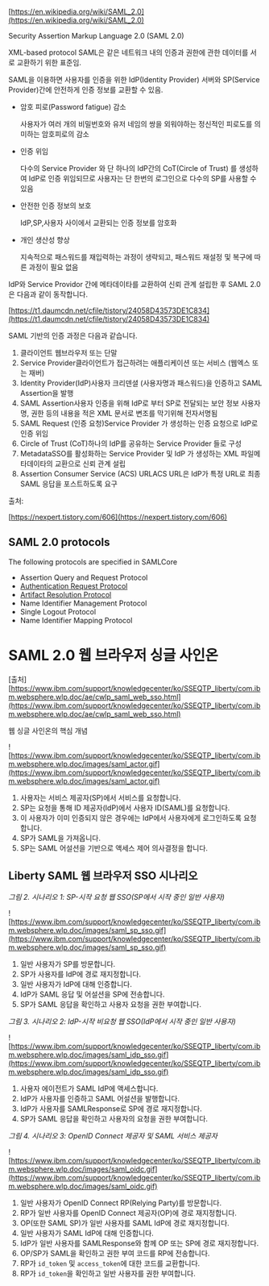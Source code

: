 [https://en.wikipedia.org/wiki/SAML_2.0](https://en.wikipedia.org/wiki/SAML_2.0)

Security Assertion Markup Language 2.0 (SAML 2.0)

XML-based protocol
SAML은 같은 네트워크 내의 인증과 권한에 관한 데이터를 서로 교환하기 위한 표준임.

SAML을 이용하면 사용자를 인증을 위한 IdP(Identity Provider) 서버와 SP(Service Provider)간에 안전하게 인증 정보를 교환할 수 있음.

- 암호 피로(Password fatigue) 감소

    사용자가 여러 개의 비밀번호와 유저 네임의 쌍을 외워야하는 정신적인 피로도를 의미하는 암호피로의 감소

- 인증 위임

    다수의 Service Provider 와 단 하나의 IdP간의 CoT(Circle of Trust) 를 생성하여 IdP로 인증 위임되므로 사용자는 단 한번의 로그인으로 다수의 SP를 사용할 수 있음

- 안전한 인증 정보의 보호

    IdP,SP,사용자 사이에서 교환되는 인증 정보를 암호화

- 개인 생산성 향상

    지속적으로 패스워드를 재입력하는 과정이 생략되고, 패스워드 재설정 및 복구에 따른 과정이 필요 없음

IdP와 Service Providor 간에 메타데이타를 교환하여 신뢰 관계 설립한 후 SAML 2.0 은 다음과 같이 동작합니다.

[https://t1.daumcdn.net/cfile/tistory/24058D43573DE1C834](https://t1.daumcdn.net/cfile/tistory/24058D43573DE1C834)

SAML 기반의 인증 과정은 다음과 같습니다.

1. 클라이언트 웹브라우저 또는 단말
2. Service Provider클라이언트가 접근하려는 애플리케이션 또는 서비스 (웹엑스 또는 재버)
3. Identity Provider(IdP)사용자 크리덴셜 (사용자명과 패스워드)을 인증하고 SAML Assertion을 발행
4. SAML Assertion사용자 인증을 위해 IdP로 부터 SP로 전달되는 보안 정보 사용자명, 권한 등의 내용을 적은 XML 문서로 변조를 막기위해 전자서명됨
5. SAML Request (인증 요청)Service Provider 가 생성하는 인증 요청으로 IdP로 인증 위임
6. Circle of Trust (CoT)하나의 IdP를 공유하는 Service Provider 들로 구성
7. MetadataSSO를 활성화하는 Service Provider 및 IdP 가 생성하는 XML 파일메타데이타의 교환으로 신뢰 관계 설립
8. Assertion Consumer Service (ACS) URLACS URL은 IdP가 특정 URL로 최종 SAML 응답을 포스트하도록 요구

출처:

[https://nexpert.tistory.com/606](https://nexpert.tistory.com/606)

## SAML 2.0 protocols

The following protocols are specified in SAMLCore

- Assertion Query and Request Protocol
- [Authentication Request Protocol](https://en.wikipedia.org/wiki/SAML_2.0#Authentication_Request_Protocol)
- [Artifact Resolution Protocol](https://en.wikipedia.org/wiki/SAML_2.0#Artifact_Resolution_Protocol)
- Name Identifier Management Protocol
- Single Logout Protocol
- Name Identifier Mapping Protocol

# SAML 2.0 웹 브라우저 싱글 사인온
[출처] [https://www.ibm.com/support/knowledgecenter/ko/SSEQTP_liberty/com.ibm.websphere.wlp.doc/ae/cwlp_saml_web_sso.html](https://www.ibm.com/support/knowledgecenter/ko/SSEQTP_liberty/com.ibm.websphere.wlp.doc/ae/cwlp_saml_web_sso.html)


웹 싱글 사인온의 핵심 개념

![https://www.ibm.com/support/knowledgecenter/ko/SSEQTP_liberty/com.ibm.websphere.wlp.doc/images/saml_actor.gif](https://www.ibm.com/support/knowledgecenter/ko/SSEQTP_liberty/com.ibm.websphere.wlp.doc/images/saml_actor.gif)

1. 사용자는 서비스 제공자(SP)에서 서비스를 요청합니다.
2. SP는 요청을 통해 ID 제공자(IdP)에서 사용자 ID(SAML)를 요청합니다.
3. 이 사용자가 이미 인증되지 않은 경우에는 IdP에서 사용자에게 로그인하도록 요청합니다.
4. SP가 SAML을 가져옵니다.
5. SP는 SAML 어설션을 기반으로 액세스 제어 의사결정을 합니다.

## **Liberty SAML 웹 브라우저 SSO 시나리오**

*그림 2. 시나리오 1: SP-시작 요청 웹 SSO(SP에서 시작 중인 일반 사용자)*

![https://www.ibm.com/support/knowledgecenter/ko/SSEQTP_liberty/com.ibm.websphere.wlp.doc/images/saml_sp_sso.gif](https://www.ibm.com/support/knowledgecenter/ko/SSEQTP_liberty/com.ibm.websphere.wlp.doc/images/saml_sp_sso.gif)

1. 일반 사용자가 SP를 방문합니다.
2. SP가 사용자를 IdP에 경로 재지정합니다.
3. 일반 사용자가 IdP에 대해 인증합니다.
4. IdP가 SAML 응답 및 어설션을 SP에 전송합니다.
5. SP가 SAML 응답을 확인하고 사용자 요청을 권한 부여합니다.

*그림 3. 시나리오 2: IdP-시작 비요청 웹 SSO(IdP에서 시작 중인 일반 사용자)*

![https://www.ibm.com/support/knowledgecenter/ko/SSEQTP_liberty/com.ibm.websphere.wlp.doc/images/saml_idp_sso.gif](https://www.ibm.com/support/knowledgecenter/ko/SSEQTP_liberty/com.ibm.websphere.wlp.doc/images/saml_idp_sso.gif)

1. 사용자 에이전트가 SAML IdP에 액세스합니다.
2. IdP가 사용자를 인증하고 SAML 어설션을 발행합니다.
3. IdP가 사용자를 SAMLResponse로 SP에 경로 재지정합니다.
4. SP가 SAML 응답을 확인하고 사용자의 요청을 권한 부여합니다.

*그림 4. 시나리오 3: OpenID Connect 제공자 및 SAML 서비스 제공자*

![https://www.ibm.com/support/knowledgecenter/ko/SSEQTP_liberty/com.ibm.websphere.wlp.doc/images/saml_oidc.gif](https://www.ibm.com/support/knowledgecenter/ko/SSEQTP_liberty/com.ibm.websphere.wlp.doc/images/saml_oidc.gif)

1. 일반 사용자가 OpenID Connect RP(Relying Party)를 방문합니다.
2. RP가 일반 사용자를 OpenID Connect 제공자(OP)에 경로 재지정합니다.
3. OP(또한 SAML SP)가 일반 사용자를 SAML IdP에 경로 재지정합니다.
4. 일반 사용자가 SAML IdP에 대해 인증합니다.
5. IdP가 일반 사용자를 SAMLResponse와 함께 OP 또는 SP에 경로 재지정합니다.
6. OP/SP가 SAML을 확인하고 권한 부여 코드를 RP에 전송합니다.
7. RP가 `id_token` 및 `access_token`에 대한 코드를 교환합니다.
8. RP가 `id_token`을 확인하고 일반 사용자를 권한 부여합니다.

